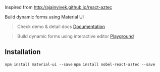Inspired from http://ajainvivek.github.io/react-aztec

Build dynamic forms using Material UI

> Check demo & detail docs [Documentation](http://ajainvivek.github.io/react-aztec/#/simpleform)

> Build dynamic forms using interactive editor [Playground](http://ajainvivek.github.io/react-aztec/#/playground)

## Installation

`npm install material-ui --save`
`npm install nobel-react-aztec --save`

